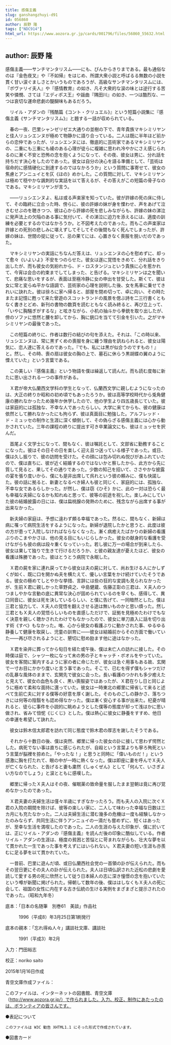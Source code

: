 ```yaml
---
title: 感傷主義
slug: ganshangzhuyi-d91
id: 056860
author: 辰野 隆
tags: ["NDC914"]
html_url: https://www.aozora.gr.jp/cards/001796/files/56860_55632.html
---
```


## author: 辰野 隆

感傷主義――サンチマンタリスム――にも、ぴんからきりまである。最も通俗なのは『金色夜叉』や『不如帰』をはじめ、所謂大衆小説と呼ばるる無数の小説を貫く甘い涙ぐましさとかいうものであろうが、高級なサンチマンタリスムには、『ボヴァリイ夫人』や『感情教育』の如き、凡そ大衆的な涙の味とは逆行する苦笑や憐憫、さては『エディポス王』や謡曲『隅田川』の如き、一つは酷烈な、一つは哀切な運命悲劇の醍醐味もあるだろう。

　リイル・アダンの『残酷篇《コント・クリュエル》』という短篇小説集に『感傷主義《サンチマンタリスム》』と題する一話が収められている。



　春の一夜、巴里シャンゼリゼエ大通りの並樹の下で、青年貴族マキシミリヤンと佳人リュシエンヌが極めて物静かに語り合っている。二人は既に半年ほど前からの恋仲であったが、リュシエンヌには、徹底的に芸術家であるマキシミリヤンの、二重にも三重にも綾のある心理が徒らに複雑に思われ冷やかにさえ感じられるのに漸く不安と恐怖の念を抱くようになって、その夜、彼女は男に、分れ話を持ちだす決心をしたのであった。彼女は自分の決心を語る準備として、「芸術は宿命的に感情硬化に到達するのではなかろうか」という質問に事寄せて、彼女の焦慮とアンニュイとを仄《ほの》めかした。この質問に対して、マキシミリヤンは極めて穏やかな諷刺的な実話を以て答えるが、その答えがこの短篇の骨子なのである。マキシミリヤンが言う。

　――リュシエンヌよ、私は或る声楽家を知っていた。彼が許嫁の死の床に侍して、その臨終に立合った時、傍らに、彼の許嫁の妹が身を慄わせ、声をあげて泣きむせぶのを聴きつつ、彼は心から許嫁の死を悲しみながらも、許嫁の妹の涕泣に発声法上の欠陥のある事に気付いて、その涕泣に迫力を添えるには、適度の訓練を必要とするのではなかろうか。と不図考えたのであった。而もこの声楽家は許嫁との死別の悲しみに堪えずしてそしてその後間もなく死んでしまったが、許嫁の妹は、世間の掟に従って、忌の果てには、心置きなく喪服を脱いだのであった。



　マキシミリヤンの実話にちなんだ答えは、リュシエンヌの心を慰めずに、却って愈々《いよいよ》不安をつのらせた。彼女は遂に覚悟をきめて、分れ話をきり出したが、而も彼女の気紛れから、ド・ロスタンジュという貴族に心を惹かれて、今宵は会合の約束までしてしまった、と告げる。マキシミリヤンは之を聞いて、悲痛な思いをするが、表面は至極冷静に女の申出を甘受した。斯くて、彼は女に常と変らぬ平かな語調で、芸術家の心理を説明した後、女を馬車に乗せてきれいに訣れた。彼は徐ろに家へ帰ると、部屋を閉め切って、卓に向い、その時たまたま記憶に甦って来た曾遊のスコットランドの風景を偲ぶ詩を二三行書くともなく書きとどめ、新刊の書物の数頁を読むともなく読み終ると、再び立上って、「いやに胸騒ぎがするな」と呟きながら、小机の抽斗から拳銃を取り出したが、傍のソファに悠然と腰を卸してから、胸に銃口を当てて引金を引いた。之がマキシミリヤンの最後であった。

　この短篇の終りに、作者は数行の結びの句を添えた。それは、「この時以来、リュシエンヌは、常に黒ずくめの喪服を身に纏う理由を訊ねられると、彼女は陽気に、恋人達に答えるのであった。『でも、私には黒が似合うのですもの！』と。然し、その時、喪の扇は彼女の胸の上で、墓石に休らう黒胡蝶の翼のように慄えていた」という言葉である。

　この美しい『感傷主義』という物語を僕は繰返して読んだ。而も読む度毎に新たに思い出される一つの事件がある。



　Ｘ君が帝大仏蘭西文学科の学生となって、仏蘭西文学に親しむようになったのは、大正の終りか昭和の初め頃でもあったろうか。彼は高等学校時代から兎角健康の勝れなかったため幾年か休学したので、他の学生より四五歳長じていた。彼は家庭的には孤独な、不幸な人であったらしい。大学に来てからも、彼の健康は依然として勝れなかったにも拘らず、彼は真面目に勉強した。アルフレッド・ド・ミュッセの制作と生涯に深く傾倒して、その偽らざる感傷主義には心から動かされていた。三年の課程の終りに提出す可き卒業論文にも、彼はミュッセを択んだ。

　首尾よく文学士になって、間もなく、彼は嘱託として、文部省に勤務することになった。彼はその日その日を楽しく迎え且つ送っている様子であった。或日、僕は久し振りで、彼の訪問を受けた。その顔には包み切れぬ悦びがあふれていたので、僕は直ちに、彼が近く結婚するのではないかと察したから、此方から先に質して見ると、果してその通りであった。少数の知己を招いて、ささやかな披露の宴を張り度いから、僕にも是非出席して呉れという彼の頼みに、僕も快諾した。彼の話に拠ると、新妻となるべき婦人も彼と同じく、家庭的には、孤独な、不幸な女であるらしかった。が然し、僕は窃《ひそ》かに、此の一対は恐らく最も幸福な夫婦になるかも知れぬと思って、彼等の前途を祝した。楽しみにしていた彼の結婚披露の日には、僕は扁桃腺の発熱のために、残念ながら出席する事が出来なかった。

　新夫婦の家庭は、予想に違わず頗る幸福であった。然るに、間もなく、新婦は病に罹って病院生活をするようになった。新婦が退院したかと思うと、此度は彼の方が患って入院しなければならなくなった。漸く病癒えたばかりの新婦の看護ぶりのこまやかさは、他の見る目にもいじらしかった。彼女の献身的な看護を受けながらも彼の病は段々重くなっていった。若し彼に万一の場合が到来したら、彼女は果して独りで生きて行けるだろうか、と彼の親友達が憂えたほど、彼女の看護は殊勝であった。彼はとうとう病院で永眠した。

　Ｘ君の屍を家に連れ戻ってから彼女は夫の屍に対して、尚お生ける人にかしずくが如く、既に口を開かぬ夫を横たえて、優しい言葉をかけ続けていたそうである。彼女の極めてしとやかな挙措、言辞には些の狂的な変調も見られなかったが、生前Ｘ君に親しかった草野貞之、中島健蔵、佐藤正彰の三君は、Ｘ夫人のつつましやかな言動の底に異常な決心が固められているのを早くも、感得して、異口同音に、彼女は死を決しているらしい、と僕に告げて、一同暗然とした。僕は三君と協力して、Ｘ夫人の覚悟を翻えさせる途は無いものかと思い煩った。然し三君ともＸ夫人の覚悟らしいものを直感しただけで、証拠を見極めたわけでもなく決意を親しく聴かされたわけでもなかったので、彼女に単刀直入に話を切り出す術《すべ》もなかった。唯、心から彼女の看護ぶりに動かされた事、ゆるゆる静養して健康を取戻し、児童の訓育に――彼女は結婚前からその方面で働いていた――再び尽されるようにと、懇切に慰め励ます他に途はなかった。

　Ｘ君を染井に葬ってから旬日を経た或午後、僕は未亡人の訪れに接した。その時僕は庭で、シャツ一枚になって末の男の子とキャッチ・ボオルをやっていた。彼女を客間に案内するように家の者に命じたが、彼女は急ぐ用事もある故、玄関で一寸お目にかかり度いと言う事であった。そこで、已むを得ず僕もシャツだけの乱暴な風体のままで、玄関先で彼女に会った。長い看護のつかれも多少癒えたと見えて、彼女の血色も良く、黒い喪服姿ではあったが、Ｘ君在りし日と同じように極めて柔和な面持に還っていた。彼女は一時東北の郷里に帰省して来ると述べて生前亡夫に対する僕等の好意を厚く謝した。そのものごしの静かさ、落ちつきには何等の陰翳をも認め得なかった。僕は漸く安心する事が出来た。杞憂が晴れると、徒らに事件を小説的に眺めようとした僕等の態度が却って浅はかに思い做され、省みて忸怩《じくじ》とした。僕は熱心に彼女に静養をすすめ、他日の幸運を希望して訣れた。

　彼女は鈴木信太郎君を訪れて同じ態度で鈴木君の厚志を謝したそうである。



　それから十数日の後、僕は突然、郷里に帰った彼女の訃に接して思わず愕然とした。病死でない事は直ちに感じられたが、自殺という言葉よりも寧ろ殉死という言葉が脳裡を掠めた。「やったな！」と思うと同時に「偉いものだ！」という感激に胸を打たれて、眼の中が一時に熱くなった。僕は即座に妻を呼んでＸ夫人が亡くなられた、と告げると妻も粛然《しゅくぜん》として「何んて、いさぎよい方なのでしょう」と涙とともに感嘆した。

　郷里に帰ったＸ夫人はその夜、催眠薬の致命量を服したまま翌朝は竟に再び覚めなかったのであった。



　Ｘ君夫妻の夫婦生活は僅々半歳にすぎなかったろう。而も夫人の入院に次ぐＸ君の入院の期間を除けば、彼等の楽しい家に、二人して味わった幸福な日数は三カ月にも充たなかった。二人は夫婦生活に潜む幾多の危機は一度も経験しなかったのみならず、共同生活に伴うアンニュイの一滴だも嘗めずに、短くはあったが、至幸な生活を満喫したのであった。二人の生涯の与えた印象が、僕に於いては、正にリイル・アダンの『感傷主義』を読んだ後の印象に酷似している。作者リイル・アダンの生涯は、極度の貧困と苦悩とに苛まれながらも、壮大な夢を以て貫かれた一生であった事を考えずにはいられない。Ｘ君夫妻の短い生涯も亦羨むに足る夢を以て貫かれていた。

　一昔前、巴里に遊んだ頃、或日仏蘭西社会党の一首領の訃が伝えられた。而もその翌日更にその夫人の訃が伝えられた。夫人は日頃仏訳された近松の悲劇を愛読して愛する男の死に欣然として従う日本婦人の志に深き憧憬の念を抱いていたという噂が新聞に掲げられた。帰朝して数年の後、僕ははしなくもＸ夫人の死に会して、祖国の女性に内在する古き伝統の生ける実例をまざまざと提示されたのであった。（昭和九年冬）













底本：「日本の名随筆　別巻61　美談」作品社

　　　1996（平成8）年3月25日第1刷発行

底本の親本：「忘れ得ぬ人々」講談社文庫、講談社

　　　1991（平成3）年2月

入力：門田裕志

校正：noriko saito

2015年1月16日作成

青空文庫作成ファイル：

このファイルは、インターネットの図書館、青空文庫（http://www.aozora.gr.jp/）で作られました。入力、校正、制作にあたったのは、ボランティアの皆さんです。











●表記について


	このファイルは W3C 勧告 XHTML1.1 にそった形式で作成されています。







●図書カード